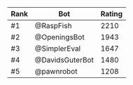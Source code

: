 Rank|Bot|Rating
---|---|---
#1|@RaspFish|2210
#2|@OpeningsBot|1943
#3|@SimplerEval|1647
#4|@DavidsGuterBot|1480
#5|@pawnrobot|1208
